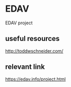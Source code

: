 # EDAV
EDAV project

## useful resources 

http://toddwschneider.com/

## relevant link

https://edav.info/project.html

